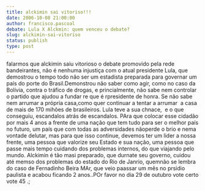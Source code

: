 ```yaml
---
title: alckimin sai vitoriso!!!
date: 2006-10-08 21:00:00
author: francisco.pascoal
debate: Lula X Alckmin: quem venceu o debate?
slug: alckimin-sai-vitoriso
status: publish 
type: post
---
```


falarmos que alckimin saiu vitorioso o debate promovido pela rede bandeirantes, não é nenhuma injustiça com o atual presidente Lula, que demostrou o tempo todo não ser um estadista preparada para governar um país do porte do Brasil.Demonstrou não saber como agir, como no caso da Bolívia, contra o tráfico de drogas, e princialmente, não sabe nem controlar o partido que ajudou a fundar re que é rpresidente de honra. Se não sabe nem arrumar a própria casa,como quer continuar a tentar a arrumar  a casa de mais de 170 mihões de brasileiros. Lula teve a sua chnace,  e o que conseguiu, escandalos atrás de escandalos. PAra que colocar esse cidadão por mais 4 anos a frente de uma nação que tem tudo para ser o melhor país no futuro, um país que com todas as adversidades nãoperde o brio e nema vontade delutar, mas para que isso continue, devemos ter um lider a nossa frente, uma pessoa que valorize seu Estado e sua nação, uma pessoa que passe mais tempo cuidando dos problemas internos, do que viajando pelo mundo. Alckimin é tão masi preparado, que durnate seu governo, cuidou até memso dos problemas do estado do Rio de Janrio, quemnão se lembra do caso de Fernadinho Beira MAr, que veio paassar um mês no prsidio paulista e acabou ficando 2 anos..POr favor no dia 29 de outubro vote certo vote 45 .;
